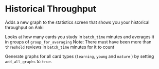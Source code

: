 # Historical Throughput

Adds a new graph to the statistics screen that shows you your historical throughput on Anki

Looks at how many cards you study in `batch_time` minutes and averages it in groups of `group_for_averaging`
Note: There must have been more than `threshold` reviews in `batch_time` minutes for it to count

Generate graphs for all card types (`learning`, `young` and `mature` ) by setting `add_all_graphs` to `true`.

